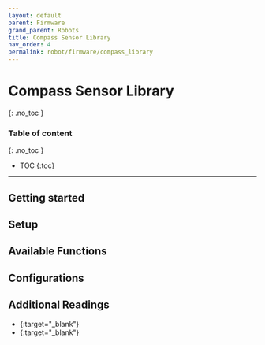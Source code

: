 ```yaml
---
layout: default
parent: Firmware
grand_parent: Robots
title: Compass Sensor Library
nav_order: 4
permalink: robot/firmware/compass_library
---
```


# Compass Sensor Library
{: .no_toc }

### Table of content
{: .no_toc }
- TOC
{:toc}

----
## Getting started


## Setup


## Available Functions


##  Configurations


## Additional Readings

- [](){:target="_blank"}
- [](){:target="_blank"}
